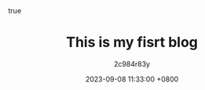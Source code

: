 ---
title: This is my fisrt blog
author: 2c984r83y
date: 2023-09-08 11:33:00 +0800
categories: [Blogging]
tags: [Hello World]
pin: true
math: true
mermaid: true
---